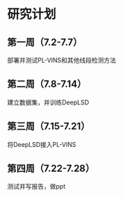 # 研究计划
## 第一周（7.2-7.7）
部署并测试PL-VINS和其他线段检测方法
## 第二周（7.8-7.14）
建立数据集，并训练DeepLSD
## 第三周（7.15-7.21）
将DeepLSD接入PL-VINS
## 第四周（7.22-7.28）
测试并写报告，做ppt